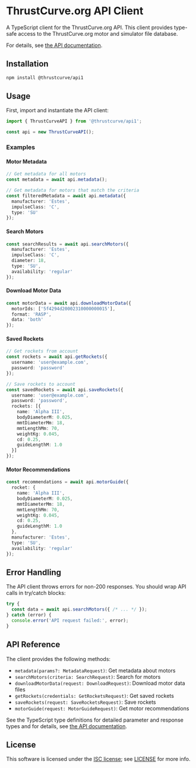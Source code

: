 # ThrustCurve.org API Client

A TypeScript client for the ThrustCurve.org API. This client provides type-safe access to the ThrustCurve.org motor and simulator file database.

For details, see [the API documentation](https://www.thrustcurve.org/info/api.html).

## Installation

```bash
npm install @thrustcurve/api1
```

## Usage

First, import and instantiate the API client:

```typescript
import { ThrustCurveAPI } from '@thrustcurve/api1';

const api = new ThrustCurveAPI();
```

### Examples

#### Motor Metadata

```typescript
// Get metadata for all motors
const metadata = await api.metadata();

// Get metadata for motors that match the criteria
const filteredMetadata = await api.metadata({
  manufacturer: 'Estes',
  impulseClass: 'C',
  type: 'SU'
});
```

#### Search Motors

```typescript
const searchResults = await api.searchMotors({
  manufacturer: 'Estes',
  impulseClass: 'C',
  diameter: 18,
  type: 'SU',
  availability: 'regular'
});
```

#### Download Motor Data

```typescript
const motorData = await api.downloadMotorData({
  motorIds: ['5f4294d20002310000000015'],
  format: 'RASP',
  data: 'both'
});
```

#### Saved Rockets

```typescript
// Get rockets from account
const rockets = await api.getRockets({
  username: 'user@example.com',
  password: 'password'
});

// Save rockets to account
const savedRockets = await api.saveRockets({
  username: 'user@example.com',
  password: 'password',
  rockets: [{
    name: 'Alpha III',
    bodyDiameterM: 0.025,
    mmtDiameterMm: 18,
    mmtLengthMm: 70,
    weightKg: 0.045,
    cd: 0.25,
    guideLengthM: 1.0
  }]
});
```

#### Motor Recommendations

```typescript
const recommendations = await api.motorGuide({
  rocket: {
    name: 'Alpha III',
    bodyDiameterM: 0.025,
    mmtDiameterMm: 18,
    mmtLengthMm: 70,
    weightKg: 0.045,
    cd: 0.25,
    guideLengthM: 1.0
  },
  manufacturer: 'Estes',
  type: 'SU',
  availability: 'regular'
});
```

## Error Handling

The API client throws errors for non-200 responses. You should wrap API calls in try/catch blocks:

```typescript
try {
  const data = await api.searchMotors({ /* ... */ });
} catch (error) {
  console.error('API request failed:', error);
}
```

## API Reference

The client provides the following methods:
- `metadata(params?: MetadataRequest)`: Get metadata about motors
- `searchMotors(criteria: SearchRequest)`: Search for motors
- `downloadMotorData(request: DownloadRequest)`: Download motor data files
- `getRockets(credentials: GetRocketsRequest)`: Get saved rockets
- `saveRockets(request: SaveRocketsRequest)`: Save rockets
- `motorGuide(request: MotorGuideRequest)`: Get motor recommendations

See the TypeScript type definitions for detailed parameter and response types
and for details, see [the API documentation](https://www.thrustcurve.org/info/api.html).

## License

This software is licensed under the [ISC license](https://opensource.org/licenses/ISC); see [LICENSE](LICENSE) for more info.
